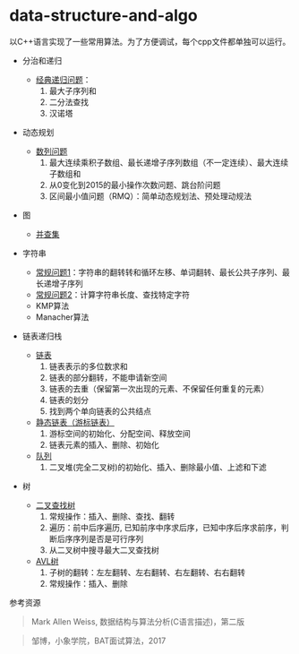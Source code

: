 # data-structure-and-algo


以C++语言实现了一些常用算法。为了方便调试，每个cpp文件都单独可以运行。

- 分治和递归
    - [经典递归问题](https://github.com/iLampard/data-structure-and-algo/blob/master/分治和递归/recursion.cpp)：
       1. 最大子序列和
       2. 二分法查找 
       3. 汉诺塔

- 动态规划
    - [数列问题](https://github.com/iLampard/data-structure-and-algo/blob/master/动态规划/ArrayProblem.cpp)
        1. 最大连续乘积子数组、最长递增子序列数组（不一定连续）、最大连续子数组和
        2. 从0变化到2015的最小操作次数问题、跳台阶问题
        3. 区间最小值问题（RMQ）：简单动态规划法、预处理动规法

- 图
    - [并查集](https://github.com/iLampard/data-structure-and-algo/blob/master/图/UnionFind.cpp)

- 字符串
    - [常规问题1](https://github.com/iLampard/data-structure-and-algo/blob/master/字符串/string_operation_1.cpp)：字符串的翻转转和循环左移、单词翻转、最长公共子序列、最长递增子序列
    - [常规问题2](https://github.com/iLampard/data-structure-and-algo/blob/master/字符串/string_operation_2.cpp)：计算字符串长度、查找特定字符
    - KMP算法
    - Manacher算法

- 链表递归栈
    - [链表](https://github.com/iLampard/data-structure-and-algo/blob/master/链表递归栈/LinkedList/LinkedList.cpp)
        1. 链表表示的多位数求和
        2. 链表的部分翻转，不能申请新空间
        3. 链表的去重（保留第一次出现的元素、不保留任何重复的元素）
        4. 链表的划分
        5. 找到两个单向链表的公共结点
    - [静态链表（游标链表）](https://github.com/iLampard/data-structure-and-algo/blob/master/链表递归栈/LinkedList/StaticLinkedList.cpp)
        1. 游标空间的初始化、分配空间、释放空间
        2. 链表元素的插入、删除、初始化
    - [队列](https://github.com/iLampard/data-structure-and-algo/blob/master/链表递归栈/Queue/BinaryHeap.cpp)
        1. 二叉堆(完全二叉树)的初始化、插入、删除最小值、上滤和下滤

- 树
    - [二叉查找树](https://github.com/iLampard/data-structure-and-algo/blob/master/树/BinarySearchTree.cpp)
        1. 常规操作：插入、删除、查找、翻转
        2. 遍历：前中后序遍历, 已知前序中序求后序，已知中序后序求前序，判断后序序列是否是可行序列
        3. 从二叉树中搜寻最大二叉查找树
    - [AVL树](https://github.com/iLampard/data-structure-and-algo/blob/master/树/AVLTree.cpp)
        1. 子树的翻转：左左翻转、左右翻转、右左翻转、右右翻转
        2. 常规操作：插入、删除



    
参考资源
> Mark Allen Weiss, 数据结构与算法分析(C语言描述)，第二版

> 邹博，小象学院，BAT面试算法，2017

